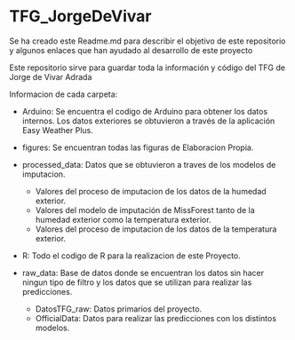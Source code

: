 # TFG_JorgeDeVivar

Se ha creado este Readme.md para describir el objetivo de este repositorio y algunos enlaces que han ayudado al desarrollo de este proyecto

Este repositorio sirve para guardar toda la información y código del TFG de Jorge de Vivar Adrada

Informacion de cada carpeta:

- Arduino: Se encuentra el codigo de Arduino para obtener los datos internos. Los datos exteriores se obtuvieron a través de la aplicación Easy Weather Plus.

- figures: Se encuentran todas las figuras de Elaboracion Propia.

- processed_data: Datos que se obtuvieron a traves de los modelos de imputacion.

    - Valores del proceso de imputacion de los datos de la humedad exterior.
    - Valores del modelo de imputación de MissForest tanto de la humedad exterior como la temperatura exterior.
    - Valores del proceso de imputacion de los datos de la temperatura exterior.

- R: Todo el codigo de R para la realizacion de este Proyecto.

- raw_data: Base de datos donde se encuentran los datos sin hacer ningun tipo de filtro y los datos que se utilizan para realizar las predicciones.

    - DatosTFG_raw: Datos primarios del proyecto.
    - OfficialData: Datos para realizar las predicciones con los distintos modelos.
